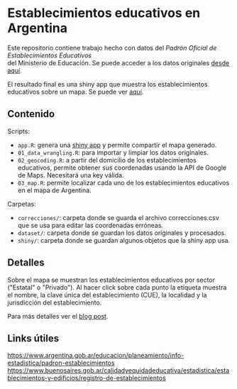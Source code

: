 # Establecimientos educativos en Argentina  

Este repositorio contiene trabajo hecho con datos del *Padrón Oficial de Establecimientos Educativos*    
del Ministerio de Educación. Se puede acceder a los datos originales [desde aquí](https://www.argentina.gob.ar/educacion/planeamiento/info-estadistica/padron-establecimientos).   

El resultado final es una shiny app que muestra los establecimientos educativos sobre un mapa. Se puede ver [aquí](https://canovasjm.shinyapps.io/escuelas-argentina/).    

## Contenido
Scripts:

* `app.R`: genera una [shiny app](https://canovasjm.shinyapps.io/escuelas-argentina/) y permite compartir el mapa generado.  
* `01_data_wrangling.R`: para importar y limpiar los datos originales.
* `02_geocoding.R`: a partir del domicilio de los establecimientos educativos, permite obtener sus coordenadas usando la API de Google de Maps. Necesitará una key válida.   
* `03_map.R`: permite localizar cada uno de los establecimientos educativos en el mapa de Argentina.   


Carpetas:   
* `correcciones/`: carpeta donde se guarda el archivo correcciones.csv que se usa para editar las coordenadas erróneas.
* `dataset/`: carpeta donde se guardan los datos originales y procesados.   
* `shiny/`: carpeta donde se guardan algunos objetos que la shiny app usa.


## Detalles   
Sobre el mapa se muestran los establecimientos educativos por sector ("Estatal" o "Privado"). Al hacer click sobre cada punto
la etiqueta muestra el nombre, la clave única del establecimiento (CUE), la localidad y la jurisdicción del establecimiento.   

Para más detalles ver el [blog post](https://canovasjm.netlify.app/2020/05/25/establecimientos-educativos-en-argentina/).

## Links útiles   
https://www.argentina.gob.ar/educacion/planeamiento/info-estadistica/padron-establecimientos  
https://www.buenosaires.gob.ar/calidadyequidadeducativa/estadistica/establecimientos-y-edificios/registro-de-establecimientos
